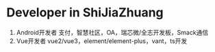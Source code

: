 # Developer in ShiJiaZhuang
1. Android开发者
支付，智慧社区，OA，瑞芯微/全志开发板，Smack通信
3. Vue开发者
vue2/vue3，element/element-plus，vant，ts开发



